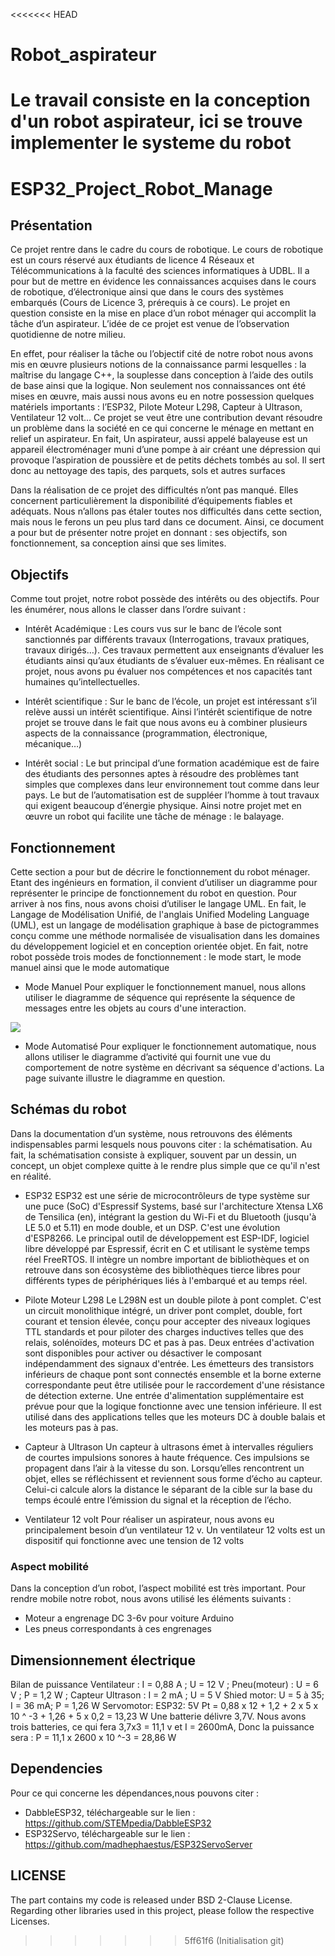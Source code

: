 <<<<<<< HEAD
# Robot_aspirateur
Le travail consiste en la conception d'un robot aspirateur, ici se trouve implementer le systeme du robot
=======
# ESP32_Project_Robot_Manage #

## Présentation

Ce projet rentre dans le cadre du cours de robotique. Le cours de robotique est un cours réservé
aux étudiants de licence 4 Réseaux et Télécommunications à la faculté des sciences informatiques
à UDBL. Il a pour but de mettre en évidence les connaissances acquises dans le cours de robotique,
d’électronique ainsi que dans le cours des systèmes embarqués (Cours de Licence 3, prérequis à
ce cours). Le projet en question consiste en la mise en place d’un robot ménager qui accomplit la
tâche d’un aspirateur. L’idée de ce projet est venue de l’observation quotidienne de notre milieu.

En effet, pour réaliser la tâche ou l’objectif cité de notre robot nous avons mis en œuvre plusieurs
notions de la connaissance parmi lesquelles : la maîtrise du langage C++, la souplesse dans
conception à l’aide des outils de base ainsi que la logique. Non seulement nos connaissances ont
été mises en œuvre, mais aussi nous avons eu en notre possession quelques matériels importants :
l’ESP32, Pilote Moteur L298, Capteur à Ultrason, Ventilateur 12 volt…
Ce projet se veut être une contribution devant résoudre un problème dans la société en ce qui
concerne le ménage en mettant en relief un aspirateur. En fait, Un aspirateur, aussi appelé
balayeuse est un appareil électroménager muni d’une pompe à air créant une dépression qui
provoque l’aspiration de poussière et de petits déchets tombés au sol. Il sert donc au nettoyage des
tapis, des parquets, sols et autres surfaces

Dans la réalisation de ce projet des difficultés n’ont pas manqué. Elles concernent particulièrement
la disponibilité d’équipements fiables et adéquats. Nous n’allons pas étaler toutes nos difficultés
dans cette section, mais nous le ferons un peu plus tard dans ce document. Ainsi, ce document a
pour but de présenter notre projet en donnant : ses objectifs, son fonctionnement, sa conception
ainsi que ses limites.

## Objectifs

Comme tout projet, notre robot possède des intérêts ou des objectifs. Pour les énumérer, nous
allons le classer dans l’ordre suivant :
- Intérêt Académique : Les cours vus sur le banc de l’école sont sanctionnés par différents travaux (Interrogations, travaux
pratiques, travaux dirigés…). Ces travaux permettent aux enseignants d’évaluer les étudiants ainsi
qu’aux étudiants de s’évaluer eux-mêmes. En réalisant ce projet, nous avons pu évaluer nos
compétences et nos capacités tant humaines qu’intellectuelles.

- Intérêt scientifique : Sur le banc de l’école, un projet est intéressant s’il relève aussi un intérêt scientifique. Ainsi
l’intérêt scientifique de notre projet se trouve dans le fait que nous avons eu à combiner plusieurs
aspects de la connaissance (programmation, électronique, mécanique…)

- Intérêt social : Le but principal d’une formation académique est de faire des étudiants des personnes aptes à
résoudre des problèmes tant simples que complexes dans leur environnement tout comme dans
leur pays. Le but de l’automatisation est de suppléer l’homme à tout travaux qui exigent beaucoup
d’énergie physique. Ainsi notre projet met en œuvre un robot qui facilite une tâche de ménage : le
balayage.

## Fonctionnement
Cette section a pour but de décrire le fonctionnement du robot ménager. Etant des ingénieurs en
formation, il convient d’utiliser un diagramme pour représenter le principe de fonctionnement du
robot en question. Pour arriver à nos fins, nous avons choisi d’utiliser le langage UML. En fait, le
Langage de Modélisation Unifié, de l'anglais Unified Modeling Language (UML), est un langage
de modélisation graphique à base de pictogrammes conçu comme une méthode normalisée de
visualisation dans les domaines du développement logiciel et en conception orientée objet.
En fait, notre robot possède trois modes de fonctionnement : le mode start, le mode manuel ainsi
que le mode automatique

- Mode Manuel
Pour expliquer le fonctionnement manuel, nous allons utiliser le diagramme de séquence qui
représente la séquence de messages entre les objets au cours d'une interaction. <br />
<img src="/home/andremutoke/Documents/PlatformIO/Projects/ESP32_Project_Robot_Manage/sequences.png"  />

- Mode Automatisé
Pour expliquer le fonctionnement automatique, nous allons utiliser le diagramme d’activité qui
fournit une vue du comportement de notre système en décrivant sa séquence d'actions. La page
suivante illustre le diagramme en question.

## Schémas du robot
Dans la documentation d’un système, nous retrouvons des éléments indispensables parmi
lesquels nous pouvons citer : la schématisation. Au fait, la schématisation consiste à expliquer,
souvent par un dessin, un concept, un objet complexe quitte à le rendre plus simple que ce qu'il
n'est en réalité.

- ESP32
ESP32 est une série de microcontrôleurs de type système sur une puce (SoC) d'Espressif Systems,
basé sur l'architecture Xtensa LX6 de Tensilica (en), intégrant la gestion du Wi-Fi et du Bluetooth
(jusqu'à LE 5.0 et 5.11) en mode double, et un DSP. C'est une évolution d'ESP8266. Le principal
outil de développement est ESP-IDF, logiciel libre développé par Espressif, écrit en C et utilisant
le système temps réel FreeRTOS. Il intègre un nombre important de bibliothèques et on retrouve
dans son écosystème des bibliothèques tierce libres pour différents types de périphériques liés à
l'embarqué et au temps réel.

- Pilote Moteur L298
Le L298N est un double pilote à pont complet. C'est un circuit monolithique intégré, un driver
pont complet, double, fort courant et tension élevée, conçu pour accepter des niveaux logiques
TTL standards et pour piloter des charges inductives telles que des relais, solénoïdes, moteurs DC
et pas à pas. Deux entrées d'activation sont disponibles pour activer ou désactiver le composant
indépendamment des signaux d'entrée. Les émetteurs des transistors inférieurs de chaque pont sont
connectés ensemble et la borne externe correspondante peut être utilisée pour le raccordement
d'une résistance de détection externe. Une entrée d'alimentation supplémentaire est prévue pour
que la logique fonctionne avec une tension inférieure. Il est utilisé dans des applications telles que
les moteurs DC à double balais et les moteurs pas à pas.

- Capteur à Ultrason
Un capteur à ultrasons émet à intervalles réguliers de courtes impulsions sonores à haute fréquence.
Ces impulsions se propagent dans l’air à la vitesse du son. Lorsqu’elles rencontrent un objet, elles
se réfléchissent et reviennent sous forme d’écho au capteur. Celui-ci calcule alors la distance le
séparant de la cible sur la base du temps écoulé entre l’émission du signal et la réception de l’écho.

- Ventilateur 12 volt
Pour réaliser un aspirateur, nous avons eu principalement besoin d’un ventilateur 12 v. Un
ventilateur 12 volts est un dispositif qui fonctionne avec une tension de 12 volts

### Aspect mobilité
Dans la conception d’un robot, l’aspect mobilité est très important. Pour rendre mobile notre robot,
nous avons utilisé les éléments suivants :
 - Moteur a engrenage DC 3-6v pour voiture Arduino
 - Les pneus correspondants à ces engrenages

## Dimensionnement électrique
Bilan de puissance
Ventilateur : I = 0,88 A ; U = 12 V ;
Pneu(moteur) : U = 6 V ; P = 1,2 W ;
Capteur Ultrason : I = 2 mA ; U = 5 V
Shied motor: U = 5 à 35; I = 36 mA; P = 1,26 W
Servomotor:
ESP32: 5V
Pt = 0,88 x 12 + 1,2 + 2 x 5 x 10 ^ -3 + 1,26 + 5 x 0,2 = 13,23 W
Une batterie délivre 3,7V. Nous avons trois batteries, ce qui fera 3,7x3 = 11,1 v et I = 2600mA,
Donc la puissance sera :
P = 11,1 x 2600 x 10 ^-3 = 28,86 W


## Dependencies
Pour ce qui concerne les dépendances,nous pouvons citer :
- DabbleESP32, téléchargeable sur le lien : https://github.com/STEMpedia/DabbleESP32
- ESP32Servo, téléchargeable sur le lien : https://github.com/madhephaestus/ESP32ServoServer

## LICENSE
The part contains my code is released under BSD 2-Clause License. Regarding other libraries used in this project, please follow the respective Licenses.
>>>>>>> 5ff61f6 (Initialisation git)
